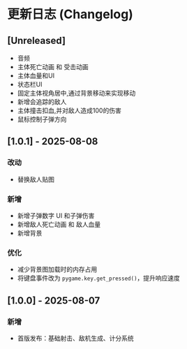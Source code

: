 # 更新日志 (Changelog)



## [Unreleased]
- 音频
- 主体死亡动画 和 受击动画
- 主体血量和UI
- 状态栏UI
- 固定主体视角居中,通过背景移动来实现移动
- 新增会追踪的敌人
- 主体撞击扣血,并对敌人造成100的伤害
- 鼠标控制子弹方向

## [1.0.1] - 2025-08-08

### 改动

- 替换敌人贴图

### 新增
- 新增子弹数字 UI 和子弹伤害
- 新增敌人死亡动画 和 敌人血量
- 新增背景

### 优化
- 减少背景图加载时的内存占用
- 将键盘事件改为 `pygame.key.get_pressed()`，提升响应速度

## [1.0.0] - 2025-08-07
### 新增
- 首版发布：基础射击、敌机生成、计分系统